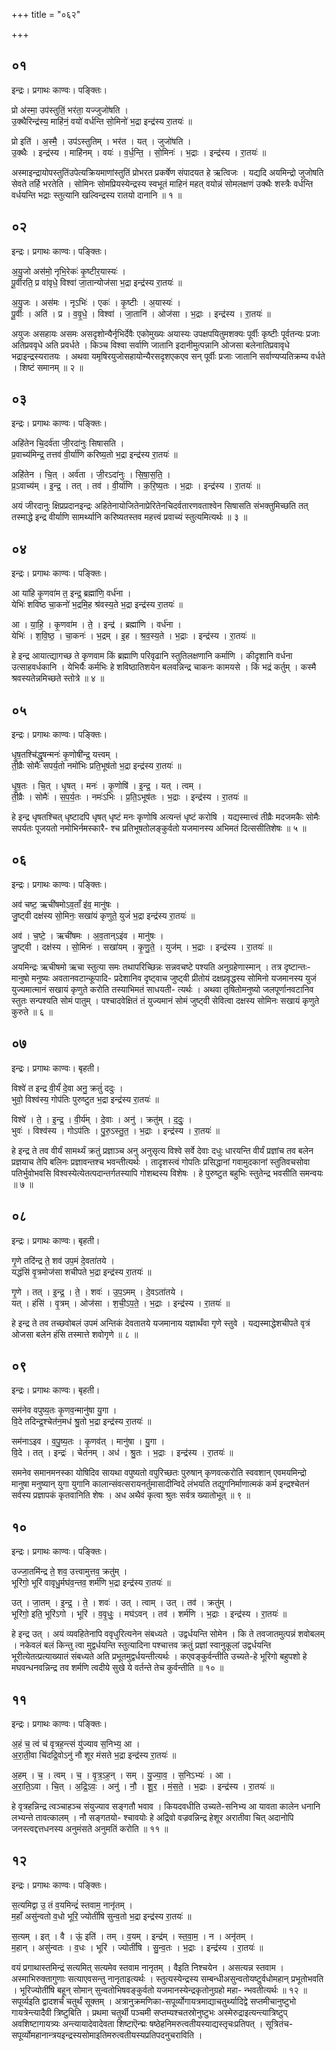+++
title = "०६२"

+++


## ०१
इन्द्रः। प्रगाथः काण्वः। पङ्क्तिः।

प्रो अ॑स्मा॒ उप॑स्तुतिं॒ भर॑ता॒ यज्जुजो॑षति ।  
उ॒क्थैरिन्द्र॑स्य॒ माहि॑नं॒ वयो॑ वर्धन्ति सो॒मिनो॑ भ॒द्रा इन्द्र॑स्य रा॒तयः॑ ॥

प्रो इति॑ । अ॒स्मै॒ । उप॑ऽस्तुतिम् । भर॑त । यत् । जुजो॑षति ।  
उ॒क्थैः । इन्द्र॑स्य । माहि॑नम् । वयः॑ । व॒र्ध॒न्ति॒ । सो॒मिनः॑ । भ॒द्राः । इन्द्र॑स्य । रा॒तयः॑ ॥

अस्माइन्द्रायोपस्तुतिंउपेत्यक्रियमाणांस्तुतिं प्रोभरत प्रकर्षेण संपादयत हे ऋत्विजः । यद्यदि अयमिन्द्रो जुजोषति सेवते तर्हि भरतेति । सोमिनः सोमप्रियस्येन्द्रस्य स्वभूतं माहिनं महत् वयोन्नं सोमलक्षणं उक्थैः शस्त्रैः वर्धन्ति वर्धयन्ति भद्राः स्तुत्यानि खल्विन्द्रस्य रातयो दानानि ॥ १ ॥

## ०२
इन्द्रः। प्रगाथः काण्वः। पङ्क्तिः।

अ॒यु॒जो अस॑मो॒ नृभि॒रेकः॑ कृ॒ष्टीर॒यास्यः॑ ।  
पू॒र्वीरति॒ प्र वा॑वृधे॒ विश्वा॑ जा॒तान्योज॑सा भ॒द्रा इन्द्र॑स्य रा॒तयः॑ ॥

अ॒यु॒जः । अस॑मः । नृऽभिः॑ । एकः॑ । कृ॒ष्टीः । अ॒यास्यः॑ ।  
पू॒र्वीः । अति॑ । प्र । व॒वृ॒धे॒ । विश्वा॑ । जा॒तानि॑ । ओज॑सा । भ॒द्राः । इन्द्र॑स्य । रा॒तयः॑ ॥

अयुजः असहायः असमः असदृशोन्यैर्नृभिर्देवैः एकोमुख्यः अयास्यः उपक्षपयितुमशक्यः पूर्वीः कृष्टीः पूर्वतन्यः प्रजाः अतिप्रववृधे अति प्रवर्धते । किञ्च विश्वा सर्वाणि जातानि इदानीमुत्पन्नानि ओजसा बलेनातिप्रवावृधे भद्राइन्द्रस्यरातयः । अथवा यमृषिरयुजोसहायोन्यैरसदृशएकएव सन् पूर्वीः प्रजाः जातानि सर्वाण्यप्यतिक्रम्य वर्धते । शिष्टं समानम् ॥ २ ॥

## ०३
इन्द्रः। प्रगाथः काण्वः। पङ्क्तिः।

अहि॑तेन चि॒दर्व॑ता जी॒रदा॑नुः सिषासति ।  
प्र॒वाच्य॑मिन्द्र॒ तत्तव॑ वी॒र्या॑णि करिष्य॒तो भ॒द्रा इन्द्र॑स्य रा॒तयः॑ ॥

अहि॑तेन । चि॒त् । अर्व॑ता । जी॒रऽदा॑नुः । सि॒षा॒स॒ति॒ ।  
प्र॒ऽवाच्य॑म् । इ॒न्द्र॒ । तत् । तव॑ । वी॒र्या॑णि । क॒रि॒ष्य॒तः । भ॒द्राः । इन्द्र॑स्य । रा॒तयः॑ ॥

अयं जीरदानुः क्षिप्रप्रदानइन्द्रः अहितेनायोजितेनाप्रेरितेनचिदर्वतारणवताश्वेन सिषासति संभक्तुमिच्छति तत् तस्माद्धे इन्द्र वीर्याणि सामर्थ्यानि करिष्यतस्तव महत्त्वं प्रवाच्यं स्तुत्यमित्यर्थः ॥ ३ ॥

## ०४
इन्द्रः। प्रगाथः काण्वः। पङ्क्तिः।

आ या॑हि कृ॒णवा॑म त॒ इन्द्र॒ ब्रह्मा॑णि॒ वर्ध॑ना ।  
येभिः॑ शविष्ठ चा॒कनो॑ भ॒द्रमि॒ह श्र॑वस्य॒ते भ॒द्रा इन्द्र॑स्य रा॒तयः॑ ॥

आ । या॒हि॒ । कृ॒णवा॑म । ते॒ । इन्द्र॑ । ब्रह्मा॑णि । वर्ध॑ना ।  
येभिः॑ । श॒वि॒ष्ठ॒ । चा॒कनः॑ । भ॒द्रम् । इ॒ह । श्र॒व॒स्य॒ते । भ॒द्राः । इन्द्र॑स्य । रा॒तयः॑ ॥

हे इन्द्र आयात्द्यागच्छ ते कृणवाम किं ब्रह्माणि परिवृढानि स्तुतिलक्षणानि कर्माणि । कीदृशानि वर्धना उत्साहवर्धकानि । येभिर्यैः कर्मभिः हे शविष्ठातिशयेन बलवन्निन्द्र चाकनः कामयसे । किं भद्रं कर्तुम् । कस्मै श्रवस्यतेन्नमिच्छते स्तोत्रे ॥ ४ ॥

## ०५
इन्द्रः। प्रगाथः काण्वः। पङ्क्तिः।

धृ॒ष॒तश्चि॑द्धृ॒षन्मनः॑ कृ॒णोषी॑न्द्र॒ यत्त्वम् ।  
ती॒व्रैः सोमैः॑ सपर्य॒तो नमो॑भिः प्रति॒भूष॑तो भ॒द्रा इन्द्र॑स्य रा॒तयः॑ ॥

धृ॒ष॒तः । चि॒त् । धृ॒षत् । मनः॑ । कृ॒णोषि॑ । इ॒न्द्र॒ । यत् । त्वम् ।  
ती॒व्रैः । सोमैः॑ । स॒प॒र्य॒तः । नमः॑ऽभिः । प्र॒ति॒ऽभूष॑तः । भ॒द्राः । इन्द्र॑स्य । रा॒तयः॑ ॥

हे इन्द्र धृषतश्चित् धृष्टादपि धृषत् धृष्टं मनः कृणोषि अत्यन्तं धृष्टं करोषि । यद्यस्मात्त्वं तीव्रैः मदजमकैः सोमैः सपर्यतः पूजयतो नमोभिर्नमस्कारै- श्च प्रतिभूषतोलङ्कुर्वतो यजमानस्य अभिमतं दित्ससीतिशेषः ॥ ५ ॥

## ०६
इन्द्रः। प्रगाथः काण्वः। पङ्क्तिः।

अव॑ चष्ट॒ ऋची॑षमोऽव॒ताँ इ॑व॒ मानु॑षः ।  
जु॒ष्ट्वी दक्ष॑स्य सो॒मिनः॒ सखा॑यं कृणुते॒ युजं॑ भ॒द्रा इन्द्र॑स्य रा॒तयः॑ ॥

अव॑ । च॒ष्टे॒ । ऋची॑षमः । अ॒व॒तान्ऽइ॑व । मानु॑षः ।  
जु॒ष्ट्वी । दक्ष॑स्य । सो॒मिनः॑ । सखा॑यम् । कृ॒णु॒ते॒ । युज॑म् । भ॒द्राः । इन्द्र॑स्य । रा॒तयः॑ ॥

अयमिन्द्रः ऋचीषमो ऋचा स्तुत्या समः तथापरिच्छिन्नः सन्नवचष्टे पश्यति अनुग्रहेणास्मान् । तत्र दृष्टान्तः-मानुषो मनुष्यः अवतानवटान्कूपादि- प्रदेशानिव दृष्ट्वाच जुष्ट्वी प्रीतोयं दक्षप्रवृद्धस्य सोमिनो यजमानस्य युजं युज्यमात्मानं सखायं कृणुते करोति तस्याभिमतं साधयती- त्यर्थः । अथवा तृषितोमनुष्यो जलपूर्णानवटानिव स्तुतः सन्पश्यति सोमं पातुम् । पश्चादवेक्षितं तं युज्यमानं सोमं जुष्ट्वी सेवित्वा दक्षस्य सोमिनः सखायं कृणुते कुरुते ॥ ६ ॥

## ०७
इन्द्रः। प्रगाथः काण्वः। बृहती।

विश्वे॑ त इन्द्र वी॒र्यं॑ दे॒वा अनु॒ क्रतुं॑ ददुः ।  
भुवो॒ विश्व॑स्य॒ गोप॑तिः पुरुष्टुत भ॒द्रा इन्द्र॑स्य रा॒तयः॑ ॥

विश्वे॑ । ते॒ । इ॒न्द्र॒ । वी॒र्य॑म् । दे॒वाः । अनु॑ । क्रतु॑म् । द॒दुः॒ ।  
भुवः॑ । विश्व॑स्य । गोऽप॑तिः । पु॒रु॒ऽस्तु॒त॒ । भ॒द्राः । इन्द्र॑स्य । रा॒तयः॑ ॥

हे इन्द्र ते तव वीर्यं सामर्थ्यं क्रतुं प्रज्ञाञ्च अनु अनुसृत्य विश्वे सर्वे देवाः दधुः धारयन्ति वीर्यं प्रज्ञांच तव बलेन प्रज्ञयाच तेपि बलिनः प्रज्ञावन्तश्च भवन्तीत्यर्थः । तादृशस्त्वं गोपतिः प्रसिद्धानां गवामुदकानां स्तुतिवचसोवा पतिर्भुवोभवसि विश्वस्येत्येतत्पदान्तर्गतस्यापि गोशब्दस्य विशेषः । हे पुरुष्टुत बहुभिः स्तुतेन्द्र भवसीति समन्वयः ॥ ७ ॥

## ०८
इन्द्रः। प्रगाथः काण्वः। बृहती।

गृ॒णे तदि॑न्द्र ते॒ शव॑ उप॒मं दे॒वता॑तये ।  
यद्धंसि॑ वृ॒त्रमोज॑सा शचीपते भ॒द्रा इन्द्र॑स्य रा॒तयः॑ ॥

गृ॒णे । तत् । इ॒न्द्र॒ । ते॒ । शवः॑ । उ॒प॒ऽमम् । दे॒वऽता॑तये ।  
यत् । हंसि॑ । वृ॒त्रम् । ओज॑सा । श॒ची॒ऽप॒ते॒ । भ॒द्राः । इन्द्र॑स्य । रा॒तयः॑ ॥

हे इन्द्र ते तव तच्छवोबलं उपमं अन्तिकं देवतातये यजमानाय यज्ञार्थंवा गृणे स्तुवे । यद्यस्माद्धेशचीपते वृत्रं ओजसा बलेन हंसि तस्मात्ते शवोगृणे ॥ ८ ॥

## ०९
इन्द्रः। प्रगाथः काण्वः। बृहती।

सम॑नेव वपुष्य॒तः कृ॒णव॒न्मानु॑षा यु॒गा ।  
वि॒दे तदिन्द्र॒श्चेत॑न॒मध॑ श्रु॒तो भ॒द्रा इन्द्र॑स्य रा॒तयः॑ ॥

सम॑नाऽइव । व॒पु॒ष्य॒तः । कृ॒णव॑त् । मानु॑षा । यु॒गा ।  
वि॒दे । तत् । इन्द्रः॑ । चेत॑नम् । अध॑ । श्रु॒तः । भ॒द्राः । इन्द्र॑स्य । रा॒तयः॑ ॥

समनेव समानमनस्का योषिदिव सायथा वपुष्यतो वपुरिच्छतः पुरुषान् कृणवत्करोति स्ववशान् एवमयमिन्द्रो मानुषा मनुष्यान् युगा युगानि कालान्संवत्सरायनर्तुमासादीन्विदे लंभयति तद्युगनिर्माणात्मकं कर्म इन्द्रश्चेतनं सर्वस्य प्रज्ञापकं कृतवानिति शेषः । अध अथैवं कृत्वा श्रुतः सर्वत्र ख्यातोभूत् ॥ ९ ॥

## १०
इन्द्रः। प्रगाथः काण्वः। पङ्क्तिः।

उज्जा॒तमि॑न्द्र ते॒ शव॒ उत्त्वामुत्तव॒ क्रतु॑म् ।  
भूरि॑गो॒ भूरि॑ वावृधु॒र्मघ॑व॒न्तव॒ शर्म॑णि भ॒द्रा इन्द्र॑स्य रा॒तयः॑ ॥

उत् । जा॒तम् । इ॒न्द्र॒ । ते॒ । शवः॑ । उत् । त्वाम् । उत् । तव॑ । क्रतु॑म् ।  
भूरि॑गो॒ इति॒ भूरि॑ऽगो । भूरि॑ । व॒वृ॒धुः॒ । मघ॑ऽवन् । तव॑ । शर्म॑णि । भ॒द्राः । इन्द्र॑स्य । रा॒तयः॑ ॥

हे इन्द्र उत् । अयं व्यवहितेनापि ववृधुरित्यनेन संबध्यते । उद्वर्धयन्ति सोमेन । कि ते तवजातमुत्पन्नं शवोबलम् । नकेवलं बलं किन्तु त्वा मुद्वर्धयन्ति स्तुत्यादिना पश्चात्तव क्रतुं प्रज्ञां स्वानुकूलां उद्वर्धयन्ति भूरीत्येतत्प्रत्याख्यातं संबध्यते अति प्रभूतमुद्वर्धयन्तीत्यर्थः । कएवङ्कुर्वन्तीति उच्यते-हे भूरिगो बहुपशो हे मघवन्धनवन्निन्द्र तव शर्मणि त्वदीये सुखे ये वर्तन्ते तेच कुर्वन्तीति ॥ १० ॥

## ११
इन्द्रः। प्रगाथः काण्वः। पङ्क्तिः।

अ॒हं च॒ त्वं च॑ वृत्रह॒न्त्सं यु॑ज्याव स॒निभ्य॒ आ ।  
अ॒रा॒ती॒वा चि॑दद्रि॒वोऽनु॑ नौ शूर मंसते भ॒द्रा इन्द्र॑स्य रा॒तयः॑ ॥

अ॒हम् । च॒ । त्वम् । च॒ । वृ॒त्र॒ऽह॒न् । सम् । यु॒ज्या॒व॒ । स॒निऽभ्यः॑ । आ ।  
अ॒रा॒ति॒ऽवा । चि॒त् । अ॒द्रि॒ऽवः॒ । अनु॑ । नौ॒ । शू॒र॒ । मं॒स॒ते॒ । भ॒द्राः । इन्द्र॑स्य । रा॒तयः॑ ॥

हे वृत्रहन्निन्द्र त्वञ्चाहञ्च संयुज्याव सङ्गतौ भवाव । कियदवधीति उच्यते-सनिभ्य आ यावता कालेन धनानि लभ्यन्ते तावत्कालम् । नौ सङ्गतयो- श्चावयोः हे अद्रिवो वज्रवन्निन्द्र हेशूर अरातीवा चित् अदानोपि जनस्त्वद्दत्तधनस्य अनुमंसते अनुमतिं करोति ॥ ११ ॥

## १२
इन्द्रः। प्रगाथः काण्वः। पङ्क्तिः।

स॒त्यमिद्वा उ॒ तं व॒यमिन्द्रं॑ स्तवाम॒ नानृ॑तम् ।  
म॒हाँ असु॑न्वतो व॒धो भूरि॒ ज्योतीं॑षि सुन्व॒तो भ॒द्रा इन्द्र॑स्य रा॒तयः॑ ॥

स॒त्यम् । इत् । वै । ऊं॒ इति॑ । तम् । व॒यम् । इन्द्र॑म् । स्त॒वा॒म॒ । न । अनृ॑तम् ।  
म॒हान् । असु॑न्वतः । व॒धः । भूरि॑ । ज्योतीं॑षि । सु॒न्व॒तः । भ॒द्राः । इन्द्र॑स्य । रा॒तयः॑ ॥

वयं प्रगाथास्तमिन्द्रं सत्यमित् सत्यमेव स्तवाम नानृतम् । वैइति निश्चयेन । असत्यन्न स्तवाम । अस्माभिरुक्तागुणाः सत्याएवसन्तु नानृताइत्यर्थः । स्तुत्यस्येन्द्रस्य सम्बन्धीअसुन्वतोयष्टुर्वधोमहान् प्रभूतोभवति । भूरिज्योतींषि बहून् सोमान् सुन्वतोभिषवङ्कुर्वतो यजमानस्येन्द्रकृतोनुग्रहो महा- न्भवतीत्यर्थः ॥ १२ ॥सपूर्व्यइति द्वादशर्चं चतुर्थं सूक्तम् । अत्रानुक्रमणिका-सपूर्व्योगायत्रमाद्याचतुर्थ्यादिद्वे सप्तमीचानुष्टुभो गायत्रेन्त्यादैवी त्रिष्टुबिति । प्रथमा चतुर्थी पञ्चमी सप्तम्यश्चतस्रोनुष्टुभः अस्मेरुद्राइत्यन्त्यात्रिष्टुप् अवशिष्टागायत्र्यः अन्त्यायादेवादेवता शिष्टाऎन्द्मः षष्ठेहनिमरुत्वतीयस्याद्यस्तृचःप्रतिपत् । सूत्रितंच-सपूर्व्योमहानान्त्रयइन्द्रस्यसोमाइतिमरुत्वतीयस्यप्रतिपदनुचराविति ।